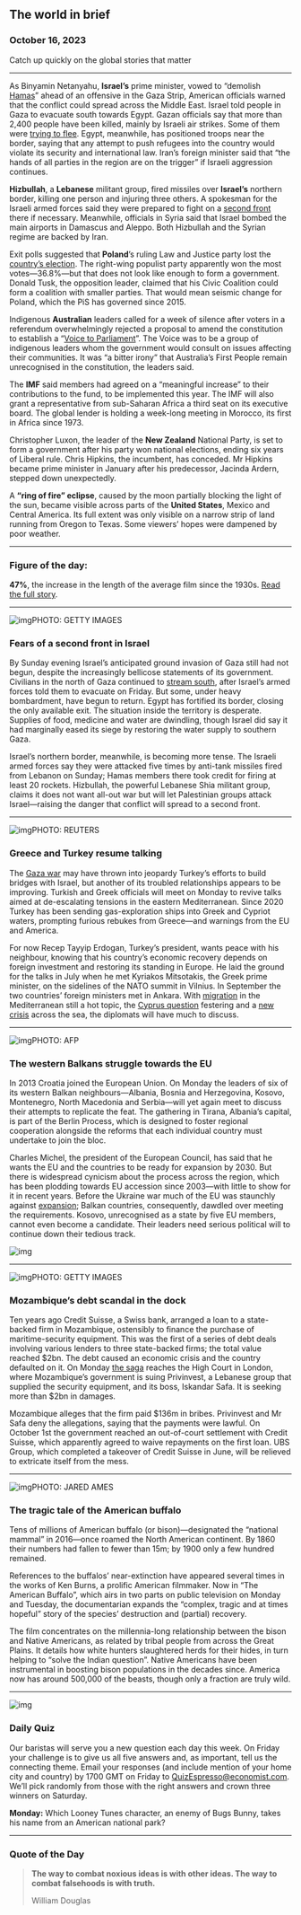 ## The world in brief

### October 16, 2023

Catch up quickly on the global stories that matter



------



As Binyamin Netanyahu, **Israel’s** prime minister, vowed to “demolish [Hamas](https://www.economist.com/briefing/2023/10/12/hamass-atrocities-and-israels-retaliation-will-change-both-sides-for-ever)” ahead of an offensive in the Gaza Strip, American officials warned that the conflict could spread across the Middle East. Israel told people in Gaza to evacuate south towards Egypt. Gazan officials say that more than 2,400 people have been killed, mainly by Israeli air strikes. Some of them were [trying to flee](https://www.economist.com/is-israel-acting-within-the-laws-of-war-in-gaza). Egypt, meanwhile, has positioned troops near the border, saying that any attempt to push refugees into the country would violate its security and international law. Iran’s foreign minister said that “the hands of all parties in the region are on the trigger” if Israeli aggression continues.

**Hizbullah**, a **Lebanese** militant group, fired missiles over **Israel’s** northern border, killing one person and injuring three others. A spokesman for the Israeli armed forces said they were prepared to fight on a [second front](https://www.economist.com/middle-east-and-africa/2023/10/13/israel-faces-the-danger-of-fighting-on-a-second-front) there if necessary. Meanwhile, officials in Syria said that Israel bombed the main airports in Damascus and Aleppo. Both Hizbullah and the Syrian regime are backed by Iran.

Exit polls suggested that **Poland**’s ruling Law and Justice party lost the [country’s election](https://www.economist.com/the-economist-explains/2023/10/11/why-the-polish-election-campaign-has-been-so-vicious). The right-wing populist party apparently won the most votes—36.8%—but that does not look like enough to form a government. Donald Tusk, the opposition leader, claimed that his Civic Coalition could form a coalition with smaller parties. That would mean seismic change for Poland, which the PiS has governed since 2015.

Indigenous **Australian** leaders called for a week of silence after voters in a referendum overwhelmingly rejected a proposal to amend the constitution to establish a “[Voice to Parliament](https://www.economist.com/the-economist-explains/2023/09/05/what-is-australias-voice-to-parliament)”. The Voice was to be a group of indigenous leaders whom the government would consult on issues affecting their communities. It was “a bitter irony” that Australia’s First People remain unrecognised in the constitution, the leaders said.

The **IMF** said members had agreed on a “meaningful increase” to their contributions to the fund, to be implemented this year. The IMF will also grant a representative from sub-Saharan Africa a third seat on its executive board. The global lender is holding a week-long meeting in Morocco, its first in Africa since 1973.

Christopher Luxon, the leader of the **New Zealand** National Party, is set to form a government after his party won national elections, ending six years of Liberal rule. Chris Hipkins, the incumbent, has conceded. Mr Hipkins became prime minister in January after his predecessor, Jacinda Ardern, stepped down unexpectedly.

A **“ring of fire” eclipse**, caused by the moon partially blocking the light of the sun, became visible across parts of the **United States**, Mexico and Central America. Its full extent was only visible on a narrow strip of land running from Oregon to Texas. Some viewers’ hopes were dampened by poor weather.



------



### Figure of the day: 

**47%**, the increase in the length of the average film since the 1930s. [Read the full story](https://www.economist.com/culture/2023/10/14/why-films-have-become-so-ridiculously-long).



------



![img](https://niceboy.online/insight/public/Espresso/PHOTOS/20231014_dap364.jpg)PHOTO: GETTY IMAGES

### Fears of a second front in Israel

By Sunday evening Israel’s anticipated ground invasion of Gaza still had not begun, despite the increasingly bellicose statements of its government. Civilians in the north of Gaza continued to [stream south](https://www.economist.com/middle-east-and-africa/2023/10/15/gazas-evacuees-are-racing-south-with-nowhere-safe-to-go), after Israel’s armed forces told them to evacuate on Friday. But some, under heavy bombardment, have begun to return. Egypt has fortified its border, closing the only available exit. The situation inside the territory is desperate. Supplies of food, medicine and water are dwindling, though Israel did say it had marginally eased its siege by restoring the water supply to southern Gaza.

Israel’s northern border, meanwhile, is becoming more tense. The Israeli armed forces say they were attacked five times by anti-tank missiles fired from Lebanon on Sunday; Hamas members there took credit for firing at least 20 rockets. Hizbullah, the powerful Lebanese Shia militant group, claims it does not want all-out war but will let Palestinian groups attack Israel—raising the danger that conflict will spread to a second front.



------



![img](https://niceboy.online/insight/public/Espresso/PHOTOS/20231014_dap359.jpg)PHOTO: REUTERS

### Greece and Turkey resume talking

The [Gaza war](https://www.economist.com/leaders/2023/10/12/will-israels-agony-and-retribution-end-in-chaos-or-stability) may have thrown into jeopardy Turkey’s efforts to build bridges with Israel, but another of its troubled relationships appears to be improving. Turkish and Greek officials will meet on Monday to revive talks aimed at de-escalating tensions in the eastern Mediterranean. Since 2020 Turkey has been sending gas-exploration ships into Greek and Cypriot waters, prompting furious rebukes from Greece—and warnings from the EU and America.

For now Recep Tayyip Erdogan, Turkey’s president, wants peace with his neighbour, knowing that his country’s economic recovery depends on foreign investment and restoring its standing in Europe. He laid the ground for the talks in July when he met Kyriakos Mitsotakis, the Greek prime minister, on the sidelines of the NATO summit in Vilnius. In September the two countries’ foreign ministers met in Ankara. With [migration](https://www.economist.com/europe/2023/10/12/the-eus-endless-search-for-a-migration-fix) in the Mediterranean still a hot topic, the [Cyprus question](https://www.economist.com/europe/2021/11/18/putting-cyprus-together-may-be-impossible) festering and a [new crisis](https://www.economist.com/briefing/2023/10/12/hamass-atrocities-and-israels-retaliation-will-change-both-sides-for-ever) across the sea, the diplomats will have much to discuss.



------



![img](https://niceboy.online/insight/public/Espresso/PHOTOS/tiranaeuropeespresso_0.jpg)PHOTO: AFP

### The western Balkans struggle towards the EU

In 2013 Croatia joined the European Union. On Monday the leaders of six of its western Balkan neighbours—Albania, Bosnia and Herzegovina, Kosovo, Montenegro, North Macedonia and Serbia—will yet again meet to discuss their attempts to replicate the feat. The gathering in Tirana, Albania’s capital, is part of the Berlin Process, which is designed to foster regional cooperation alongside the reforms that each individual country must undertake to join the bloc.

Charles Michel, the president of the European Council, has said that he wants the EU and the countries to be ready for expansion by 2030. But there is widespread cynicism about the process across the region, which has been plodding towards EU accession since 2003—with little to show for it in recent years. Before the Ukraine war much of the EU was staunchly against [expansion](https://www.economist.com/leaders/2023/09/28/the-war-in-ukraine-is-a-powerful-reason-to-enlarge-and-improve-the-eu); Balkan countries, consequently, dawdled over meeting the requirements. Kosovo, unrecognised as a state by five EU members, cannot even become a candidate. Their leaders need serious political will to continue down their tedious track.

![img](https://niceboy.online/insight/public/Espresso/PHOTOS/balkansmap.jpg)



------



![img](https://niceboy.online/insight/public/Espresso/PHOTOS/20231014_dap360.jpg)PHOTO: GETTY IMAGES

### Mozambique’s debt scandal in the dock

Ten years ago Credit Suisse, a Swiss bank, arranged a loan to a state-backed firm in Mozambique, ostensibly to finance the purchase of maritime-security equipment. This was the first of a series of debt deals involving various lenders to three state-backed firms; the total value reached $2bn. The debt caused an economic crisis and the country defaulted on it. On Monday [the saga](https://www.economist.com/middle-east-and-africa/2023/10/12/the-fallout-from-mozambiques-debt-scandal-reaches-a-london-court) reaches the High Court in London, where Mozambique’s government is suing Privinvest, a Lebanese group that supplied the security equipment, and its boss, Iskandar Safa. It is seeking more than $2bn in damages.

Mozambique alleges that the firm paid $136m in bribes. Privinvest and Mr Safa deny the allegations, saying that the payments were lawful. On October 1st the government reached an out-of-court settlement with Credit Suisse, which apparently agreed to waive repayments on the first loan. UBS Group, which completed a takeover of Credit Suisse in June, will be relieved to extricate itself from the mess.



------



![img](https://niceboy.online/insight/public/Espresso/PHOTOS/20231014_dap354.jpg)PHOTO: JARED AMES

### The tragic tale of the American buffalo

Tens of millions of American buffalo (or bison)—designated the “national mammal” in 2016—once roamed the North American continent. By 1860 their numbers had fallen to fewer than 15m; by 1900 only a few hundred remained.

References to the buffalos’ near-extinction have appeared several times in the works of Ken Burns, a prolific American filmmaker. Now in “The American Buffalo”, which airs in two parts on public television on Monday and Tuesday, the documentarian expands the “complex, tragic and at times hopeful” story of the species’ destruction and (partial) recovery.

The film concentrates on the millennia-long relationship between the bison and Native Americans, as related by tribal people from across the Great Plains. It details how white hunters slaughtered herds for their hides, in turn helping to “solve the Indian question”. Native Americans have been instrumental in boosting bison populations in the decades since. America now has around 500,000 of the beasts, though only a fraction are truly wild.



------



![img](https://niceboy.online/insight/public/Espresso/PHOTOS/EspressoQuiz2022_7.jpeg)

### Daily Quiz

Our baristas will serve you a new question each day this week. On Friday your challenge is to give us all five answers and, as important, tell us the connecting theme. Email your responses (and include mention of your home city and country) by 1700 GMT on Friday to [QuizEspresso@economist.com](https://mail.google.com/mail/?view=cm&fs=1&tf=1&to=QuizEspresso@economist.com). We’ll pick randomly from those with the right answers and crown three winners on Saturday.

**Monday:** Which Looney Tunes character, an enemy of Bugs Bunny, takes his name from an American national park?



------



### Quote of the Day

> **The way to combat noxious ideas is with other ideas. The way to combat falsehoods is with truth.**
>
> William Douglas



